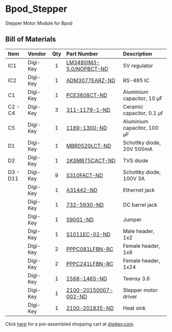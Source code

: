 # Bpod_Stepper
Stepper Motor Module for Bpod

## Bill of Materials
| Item     | Vendor   | Qty | Part Number                                                                                     | Description                 |
| :------- | :------  | :-: | :---------------------------------------------------------------------------------------------- | :-------------------------  |
| IC1      | Digi-Key |  1  | [LM3480IM3-5.0/NOPBCT-ND](https://www.digikey.com/products/en?keywords=LM3480IM3-5.0/NOPBCT-ND) | 5V regulator                |
| IC2      | Digi-Key |  1  | [ADM3077EARZ-ND](https://www.digikey.com/products/en?keywords=ADM3077EARZ-ND)                   | RS-485 IC                   |
| C1       | Digi-Key |  1  | [PCE3808CT-ND](https://www.digikey.com/products/en?keywords=PCE3808CT-ND)                       | Aluminium capacitor, 10 µF  |
| C2 - C4  | Digi-Key |  3  | [311-1179-1-ND](https://www.digikey.com/products/en?keywords=311-1179-1-ND)                     | Ceramic capacitor, 0.1 µf   |
| C5       | Digi-Key |  1  | [1189-1300-ND](https://www.digikey.com/products/en?keywords=1189-1300-ND)                       | Aluminium capacitor, 100 µF |
| D1       | Digi-Key |  1  | [MBR0520LCT-ND](https://www.digikey.com/products/en?keywords=MBR0520LCT-ND)                     | Schottky diode, 20V 500mA   |
| D2       | Digi-Key |  1  | [1KSMB75CACT-ND](https://www.digikey.com/products/en?keywords=1KSMB75CACT-ND)                   | TVS diode                   |
| D3 - D11 | Digi-Key |  9  | [S310FACT-ND](https://www.digikey.com/products/en?keywords=S310FACT-ND)                         | Schottky diode, 100V 3A     |
|          | Digi-Key |  1  | [A31442-ND](https://www.digikey.com/products/en?keywords=A31442-ND)                             | Ethernet jack               |
|          | Digi-Key |  1  | [732-5930-ND](https://www.digikey.com/products/en?keywords=732-5930-ND)                         | DC barrel jack              |
|          | Digi-Key |  1  | [S9001-ND](https://www.digikey.com/products/en?keywords=S9001-ND)                               | Jumper                      |
|          | Digi-Key |  1  | [S1011EC-02-ND](https://www.digikey.com/products/en?keywords=S1011EC-02-ND)                     | Male header, 1x2            |
|          | Digi-Key |  2  | [PPPC081LFBN-RC](https://www.digikey.com/products/en?keywords=PPPC081LFBN-RC)                   | Female header, 1x8          |
|          | Digi-Key |  2  | [PPPC241LFBN-RC](https://www.digikey.com/products/en?keywords=PPPC241LFBN-RC)                   | Female header, 1x24         |
|          | Digi-Key |  1  | [1568-1465-ND](https://www.digikey.com/products/en?keywords=1568-1465-ND)                       | Teensy 3.6                  |
|          | Digi-Key |  1  | [2100-20150007-002-ND](https://www.digikey.com/products/en?keywords=2100-20150007-002-ND)       | Stepper motor driver        |
|          | Digi-Key |  1  | [2100-201835-ND](https://www.digikey.com/products/en?keywords=2100-201835-ND)                   | Heat sink                   |

Click [here](https://www.digikey.com/short/zr1rzb) for a pre-assembled shopping cart at [digikey.com](https://www.digikey.com).
